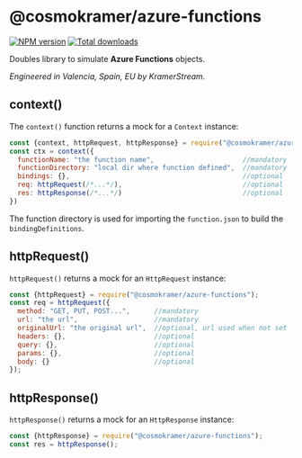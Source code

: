 # @cosmokramer/azure-functions

[![NPM version](https://img.shields.io/npm/v/@cosmokramer/azure-functions.svg)](https://npmjs.org/package/@cosmokramer/azure-functions)
[![Total downloads](https://img.shields.io/npm/dt/@cosmokramer/azure-functions.svg)](https://npmjs.org/package/@cosmokramer/azure-functions)

Doubles library to simulate **Azure Functions** objects.

*Engineered in Valencia, Spain, EU by KramerStream.*

## context()

The `context()` function returns a mock for a `Context` instance:

```javascript
const {context, httpRequest, httpResponse} = require("@cosmokramer/azure-functions");
const ctx = context({
  functionName: "the function name",                      //mandatory
  functionDirectory: "local dir where function defined",  //mandatory
  bindings: {},                                           //optional
  req: httpRequest(/*...*/),                              //optional
  res: httpResponse(/*...*/)                              //optional
})
```

The function directory is used for importing the `function.json` to build the `bindingDefinitions`.

## httpRequest()

`httpRequest()` returns a mock for an `HttpRequest` instance:

```javascript
const {httpRequest} = require("@cosmokramer/azure-functions");
const req = httpRequest({
  method: "GET, PUT, POST...",      //mandatory
  url: "the url",                   //mandatory
  originalUrl: "the original url",  //optional, url used when not set
  headers: {},                      //optional
  query: {},                        //optional
  params: {},                       //optional
  body: {}                          //optional
});
```

## httpResponse()

`httpResponse()` returns a mock for an `HttpResponse` instance:

```javascript
const {httpResponse} = require("@cosmokramer/azure-functions");
const res = httpResponse();
```
